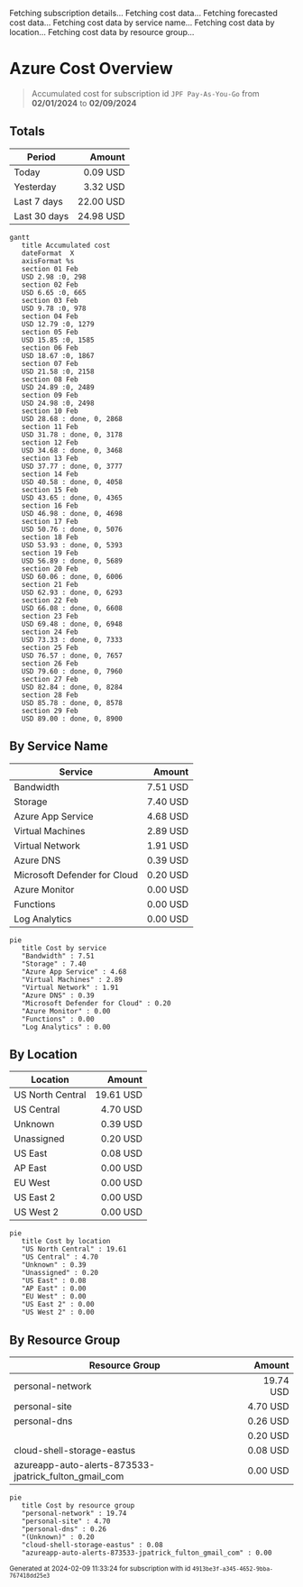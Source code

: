 Fetching subscription details...
Fetching cost data...
Fetching forecasted cost data...
Fetching cost data by service name...
Fetching cost data by location...
Fetching cost data by resource group...
# Azure Cost Overview

> Accumulated cost for subscription id `JPF Pay-As-You-Go` from **02/01/2024** to **02/09/2024**

## Totals

|Period|Amount|
|---|---:|
|Today|0.09 USD|
|Yesterday|3.32 USD|
|Last 7 days|22.00 USD|
|Last 30 days|24.98 USD|

```mermaid
gantt
   title Accumulated cost
   dateFormat  X
   axisFormat %s
   section 01 Feb
   USD 2.98 :0, 298
   section 02 Feb
   USD 6.65 :0, 665
   section 03 Feb
   USD 9.78 :0, 978
   section 04 Feb
   USD 12.79 :0, 1279
   section 05 Feb
   USD 15.85 :0, 1585
   section 06 Feb
   USD 18.67 :0, 1867
   section 07 Feb
   USD 21.58 :0, 2158
   section 08 Feb
   USD 24.89 :0, 2489
   section 09 Feb
   USD 24.98 :0, 2498
   section 10 Feb
   USD 28.68 : done, 0, 2868
   section 11 Feb
   USD 31.78 : done, 0, 3178
   section 12 Feb
   USD 34.68 : done, 0, 3468
   section 13 Feb
   USD 37.77 : done, 0, 3777
   section 14 Feb
   USD 40.58 : done, 0, 4058
   section 15 Feb
   USD 43.65 : done, 0, 4365
   section 16 Feb
   USD 46.98 : done, 0, 4698
   section 17 Feb
   USD 50.76 : done, 0, 5076
   section 18 Feb
   USD 53.93 : done, 0, 5393
   section 19 Feb
   USD 56.89 : done, 0, 5689
   section 20 Feb
   USD 60.06 : done, 0, 6006
   section 21 Feb
   USD 62.93 : done, 0, 6293
   section 22 Feb
   USD 66.08 : done, 0, 6608
   section 23 Feb
   USD 69.48 : done, 0, 6948
   section 24 Feb
   USD 73.33 : done, 0, 7333
   section 25 Feb
   USD 76.57 : done, 0, 7657
   section 26 Feb
   USD 79.60 : done, 0, 7960
   section 27 Feb
   USD 82.84 : done, 0, 8284
   section 28 Feb
   USD 85.78 : done, 0, 8578
   section 29 Feb
   USD 89.00 : done, 0, 8900
```

## By Service Name

|Service|Amount|
|---|---:|
|Bandwidth|7.51 USD|
|Storage|7.40 USD|
|Azure App Service|4.68 USD|
|Virtual Machines|2.89 USD|
|Virtual Network|1.91 USD|
|Azure DNS|0.39 USD|
|Microsoft Defender for Cloud|0.20 USD|
|Azure Monitor|0.00 USD|
|Functions|0.00 USD|
|Log Analytics|0.00 USD|

```mermaid
pie
   title Cost by service
   "Bandwidth" : 7.51
   "Storage" : 7.40
   "Azure App Service" : 4.68
   "Virtual Machines" : 2.89
   "Virtual Network" : 1.91
   "Azure DNS" : 0.39
   "Microsoft Defender for Cloud" : 0.20
   "Azure Monitor" : 0.00
   "Functions" : 0.00
   "Log Analytics" : 0.00
```

## By Location

|Location|Amount|
|---|---:|
|US North Central|19.61 USD|
|US Central|4.70 USD|
|Unknown|0.39 USD|
|Unassigned|0.20 USD|
|US East|0.08 USD|
|AP East|0.00 USD|
|EU West|0.00 USD|
|US East 2|0.00 USD|
|US West 2|0.00 USD|

```mermaid
pie
   title Cost by location
   "US North Central" : 19.61
   "US Central" : 4.70
   "Unknown" : 0.39
   "Unassigned" : 0.20
   "US East" : 0.08
   "AP East" : 0.00
   "EU West" : 0.00
   "US East 2" : 0.00
   "US West 2" : 0.00
```

## By Resource Group

|Resource Group|Amount|
|---|---:|
|personal-network|19.74 USD|
|personal-site|4.70 USD|
|personal-dns|0.26 USD|
||0.20 USD|
|cloud-shell-storage-eastus|0.08 USD|
|azureapp-auto-alerts-873533-jpatrick_fulton_gmail_com|0.00 USD|

```mermaid
pie
   title Cost by resource group
   "personal-network" : 19.74
   "personal-site" : 4.70
   "personal-dns" : 0.26
   "(Unknown)" : 0.20
   "cloud-shell-storage-eastus" : 0.08
   "azureapp-auto-alerts-873533-jpatrick_fulton_gmail_com" : 0.00
```

<sup>Generated at 2024-02-09 11:33:24 for subscription with id `4913be3f-a345-4652-9bba-767418dd25e3`</sup>
